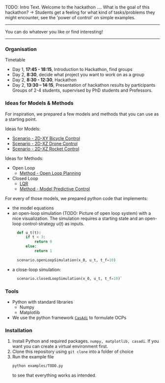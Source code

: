 TODO: Intro Text. Welcome to the hackathon ....
What is the goal of this hackathon? -> Students get a feeling for what kind of tasks/problems they might encounter, see the 'power of control' on simple examples.

---
You can do whatever you like or find interesting!

----


### Organisation
Timetable
- Day 1, **17:45 - 18:15**, Introduction to Hackathon, find groups
- Day 2, **8:30**, decide what project you want to work on as a group
- Day 2, **8:30 - 12:30**, Hackathon
- Day 2, **13:30 – 14:15**, Presentation of hackathon results by participants
Groups of 2-4 students, supervised by PhD students and Professors.

### Ideas for Models & Methods

For inspiration, we prepared a few models and methods that you can use as a starting point. 

Ideas for Models:
- [Scenario - 2D-XY Bicycle Control](documentation/Scenario%20-%202D-XY%20Bicycle%20Control.md)
- [Scenario - 2D-XZ Drone Control](documentation/Scenario%20-%202D-XZ%20Drone%20Control.md)
- [Scenario - 2D-XZ Rocket Control](documentation/Scenario%20-%202D-XZ%20Rocket%20Control.md)

Ideas for Methods:
- Open Loop
	- [Method - Open Loop Planning](documentation/Method%20-%20Open%20Loop%20Planning.md)
- Closed Loop
	- [LQR](Method%20-%20LQR%20Controller.md)
	- [Method - Model Predictive Control](documentation/Method%20-%20Model%20Predictive%20Control.md)
	
For every of those models, we prepared python code that implements:
- the model equations
- an open-loop simulation (TODO: Picture of open loop system) with a nice visualization. The simulation requires a starting state and an open-loop control-strategy $u(t)$ as inputs.
  ```python
	def u_t(t):
		if t < 3:
			return 0
		else:
			return 1
			
	scenario.openLoopSimulation(x_0, u_t, t_f=10)
	```
- a close-loop simulation:
  ```python
	scenario.closedLoopSimulation(x_0, u_t, t_f=10)`
	```


### Tools
- Python with standard libraries
	- Numpy
	- Matplotlib
- We use the python framework [`CasAdi`](https://web.casadi.org/) to formulate OCPs
### Installation

1. Install Python and required packages. `numpy, matplotlib, casadi`. If you want you can create a virtual environment first.
2. Clone this repository using `git clone` into a folder of choice
3. Run the example file
	```bash
	python examples/TODO.py
	```
	to see that everything works as intended.